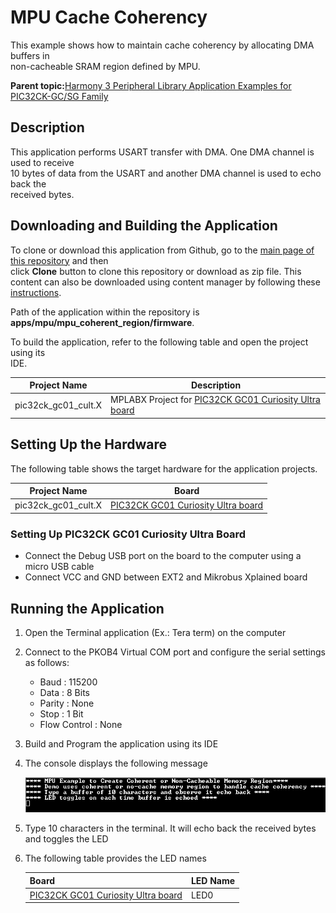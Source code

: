 # MPU Cache Coherency

This example shows how to maintain cache coherency by allocating DMA buffers in<br /> non-cacheable SRAM region defined by MPU.

**Parent topic:**[Harmony 3 Peripheral Library Application Examples for PIC32CK-GC/SG Family](GUID-5EB5829A-8D62-4A5E-B89B-DF7EF4E334A2.md)

## Description

This application performs USART transfer with DMA. One DMA channel is used to receive<br /> 10 bytes of data from the USART and another DMA channel is used to echo back the<br /> received bytes.

## Downloading and Building the Application

To clone or download this application from Github, go to the [main page of this repository](https://github.com/Microchip-MPLAB-Harmony/csp_apps_pic32ck_sg_gc) and then<br /> click **Clone** button to clone this repository or download as zip file. This<br /> content can also be downloaded using content manager by following these [instructions](https://github.com/Microchip-MPLAB-Harmony/contentmanager/wiki).

Path of the application within the repository is<br /> **apps/mpu/mpu\_coherent\_region/firmware**.

To build the application, refer to the following table and open the project using its<br /> IDE.

|Project Name|Description|
|------------|-----------|
|pic32ck\_gc01\_cult.X|MPLABX Project for [PIC32CK GC01 Curiosity Ultra board](https://www.microchip.com/en-us/development-tool/ea23j82a)|

## Setting Up the Hardware

The following table shows the target hardware for the application projects.

|Project Name|Board|
|------------|-----|
|pic32ck\_gc01\_cult.X|[PIC32CK GC01 Curiosity Ultra board](https://www.microchip.com/en-us/development-tool/ea23j82a)|

### Setting Up PIC32CK GC01 Curiosity Ultra Board

-   Connect the Debug USB port on the board to the computer using a micro USB cable
-   Connect VCC and GND between EXT2 and Mikrobus Xplained board

## Running the Application

1.  Open the Terminal application \(Ex.: Tera term\) on the computer
2.  Connect to the PKOB4 Virtual COM port and configure the serial settings as follows:
    -   Baud : 115200
    -   Data : 8 Bits
    -   Parity : None
    -   Stop : 1 Bit
    -   Flow Control : None
3.  Build and Program the application using its IDE
4.  The console displays the following message

    ![](GUID-E367B31E-F4BA-45F1-AE2C-E56AF6E715FC-low.png)

5.  Type 10 characters in the terminal. It will echo back the received bytes and toggles the LED
6.  The following table provides the LED names

    |Board|LED Name|
    |-----|--------|
    |[PIC32CK GC01 Curiosity Ultra board](https://www.microchip.com/en-us/development-tool/ea23j82a)|LED0|


